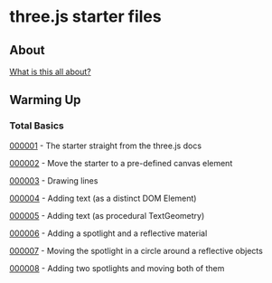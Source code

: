 # three.js starter files

## About

[What is this all about?](./about.md)

## Warming Up

### Total Basics

[000001](./sketches/001/000001/) - The starter straight from the three.js docs
 
[000002](./sketches/001/000002/) - Move the starter to a pre-defined canvas element

[000003](./sketches/001/000003/) - Drawing lines

[000004](./sketches/001/000004/) - Adding text (as a distinct DOM Element) 

[000005](./sketches/001/000005/) - Adding text (as procedural TextGeometry) 

[000006](./sketches/001/000006/) - Adding a spotlight and a reflective material

[000007](./sketches/001/000007/) - Moving the spotlight in a circle around a reflective objects 

[000008](./sketches/001/000008/) - Adding two spotlights and moving both of them
